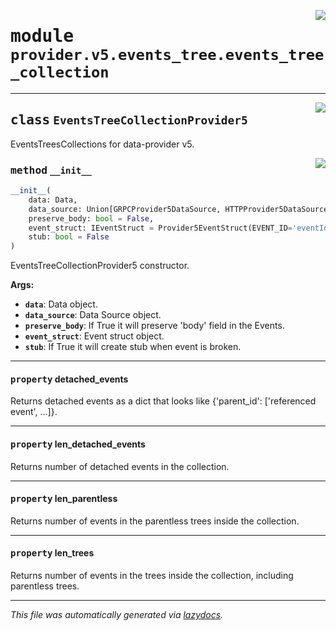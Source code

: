 <!-- markdownlint-disable -->

<a href="../../th2_data_services/provider/v5/events_tree/events_tree_collection.py#L0"><img align="right" style="float:right;" src="https://img.shields.io/badge/-source-cccccc?style=flat-square"></a>

# <kbd>module</kbd> `provider.v5.events_tree.events_tree_collection`






---

<a href="../../th2_data_services/provider/v5/events_tree/events_tree_collection.py#L27"><img align="right" style="float:right;" src="https://img.shields.io/badge/-source-cccccc?style=flat-square"></a>

## <kbd>class</kbd> `EventsTreeCollectionProvider5`
EventsTreesCollections for data-provider v5. 

<a href="../../th2_data_services/provider/v5/events_tree/events_tree_collection.py#L30"><img align="right" style="float:right;" src="https://img.shields.io/badge/-source-cccccc?style=flat-square"></a>

### <kbd>method</kbd> `__init__`

```python
__init__(
    data: Data,
    data_source: Union[GRPCProvider5DataSource, HTTPProvider5DataSource] = None,
    preserve_body: bool = False,
    event_struct: IEventStruct = Provider5EventStruct(EVENT_ID='eventId', PARENT_EVENT_ID='parentEventId', STATUS='successful', NAME='eventName', TYPE='type', BATCH_ID='batchId', IS_BATCHED='isBatched', EVENT_TYPE='eventType', END_TIMESTAMP='endTimestamp', START_TIMESTAMP='startTimestamp', ATTACHED_MESSAGES_IDS='attachedMessageIds', BODY='body'),
    stub: bool = False
)
```

EventsTreeCollectionProvider5 constructor. 



**Args:**
 
 - <b>`data`</b>:  Data object. 
 - <b>`data_source`</b>:  Data Source object. 
 - <b>`preserve_body`</b>:  If True it will preserve 'body' field in the Events. 
 - <b>`event_struct`</b>:  Event struct object. 
 - <b>`stub`</b>:  If True it will create stub when event is broken. 


---

#### <kbd>property</kbd> detached_events

Returns detached events as a dict that looks like {'parent_id': ['referenced event', ...]}. 

---

#### <kbd>property</kbd> len_detached_events

Returns number of detached events in the collection. 

---

#### <kbd>property</kbd> len_parentless

Returns number of events in the parentless trees inside the collection. 

---

#### <kbd>property</kbd> len_trees

Returns number of events in the trees inside the collection, including parentless trees. 






---

_This file was automatically generated via [lazydocs](https://github.com/ml-tooling/lazydocs)._
